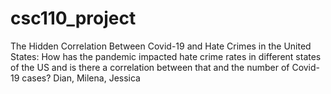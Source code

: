 # csc110_project
The Hidden Correlation Between Covid-19 and Hate Crimes in the United States:
How has the pandemic impacted hate crime rates in different states of the US and is there a correlation between that and the number of Covid-19 cases? 
Dian, Milena, Jessica
